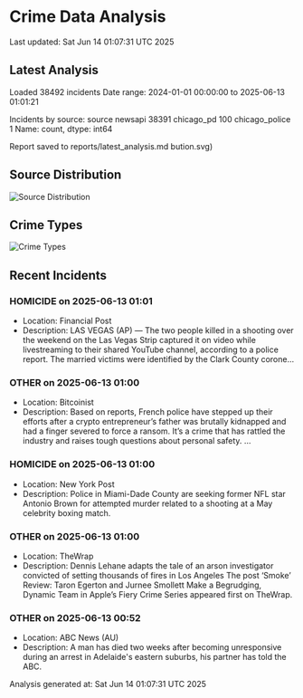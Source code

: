 # Crime Data Analysis
Last updated: Sat Jun 14 01:07:31 UTC 2025

## Latest Analysis

Loaded 38492 incidents
Date range: 2024-01-01 00:00:00 to 2025-06-13 01:01:21

Incidents by source:
source
newsapi           38391
chicago_pd          100
chicago_police        1
Name: count, dtype: int64

Report saved to reports/latest_analysis.md
bution.svg)

## Source Distribution
![Source Distribution](images/source_distribution.svg)

## Crime Types
![Crime Types](images/crime_types.svg)

## Recent Incidents

### HOMICIDE on 2025-06-13 01:01
- Location: Financial Post
- Description: LAS VEGAS (AP) — The two people killed in a shooting over the weekend on the Las Vegas Strip captured it on video while livestreaming to their shared YouTube channel, according to a police report. The married victims were identified by the Clark County corone…


### OTHER on 2025-06-13 01:00
- Location: Bitcoinist
- Description: Based on reports, French police have stepped up their efforts after a crypto entrepreneur’s father was brutally kidnapped and had a finger severed to force a ransom. It’s a crime that has rattled the industry and raises tough questions about personal safety. …


### HOMICIDE on 2025-06-13 01:00
- Location: New York Post
- Description: Police in Miami-Dade County are seeking former NFL star Antonio Brown for attempted murder related to a shooting at a May celebrity boxing match.


### OTHER on 2025-06-13 01:00
- Location: TheWrap
- Description: Dennis Lehane adapts the tale of an arson investigator convicted of setting thousands of fires in Los Angeles
The post ‘Smoke’ Review: Taron Egerton and Jurnee Smollett Make a Begrudging, Dynamic Team in Apple’s Fiery Crime Series appeared first on TheWrap.


### OTHER on 2025-06-13 00:52
- Location: ABC News (AU)
- Description: A man has died two weeks after becoming unresponsive during an arrest in Adelaide's eastern suburbs, his partner has told the ABC.

Analysis generated at: Sat Jun 14 01:07:31 UTC 2025
